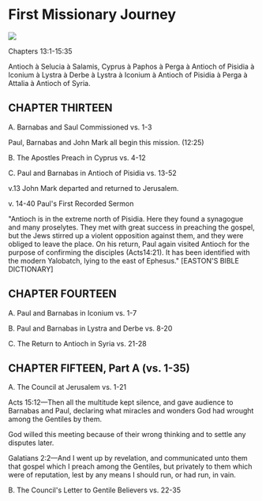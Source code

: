 <h1>First Missionary Journey</h1><img src="/assets/maps/paul-first-missionary-journey.jpg">
<p>Chapters 13:1-15:35</p>
<p>Antioch à Selucia à Salamis, Cyprus à Paphos à Perga à Antioch of Pisidia à Iconium à Lystra à Derbe à Lystra à Iconium à Antioch of Pisidia à Perga à Attalia à Antioch of Syria.</p>


<h2>CHAPTER THIRTEEN</h2>
<p>A. Barnabas and Saul Commissioned vs. 1-3</p>
<p>Paul, Barnabas and John Mark all begin this mission. (12:25)</p>
<p>B. The Apostles Preach in Cyprus vs. 4-12</p>
<p>C. Paul and Barnabas in Antioch of Pisidia vs. 13-52</p>
<p>v.13 John Mark departed and returned to Jerusalem.</p>
<p>v. 14-40 Paul's First Recorded Sermon</p>
<p>"Antioch is in the extreme north of Pisidia. Here they found a synagogue and many proselytes. They met with great success in preaching the gospel, but the Jews stirred up a violent opposition against them, and they were obliged to leave the place. On his return, Paul again visited Antioch for the purpose of confirming the disciples (Acts14:21). It has been identified with the modern Yalobatch, lying to the east of Ephesus." [EASTON'S BIBLE DICTIONARY]</p>


<h2>CHAPTER FOURTEEN</h2>
<p>A. Paul and Barnabas in Iconium vs. 1-7</p>
<p>B. Paul and Barnabas in Lystra and Derbe vs. 8-20</p>
<p>C. The Return to Antioch in Syria vs. 21-28</p>


<h2>CHAPTER FIFTEEN, Part A (vs. 1-35)</h2>
<p>A. The Council at Jerusalem vs. 1-21</p>
<p>Acts 15:12&mdash;Then all the multitude kept silence, and gave audience to Barnabas and Paul, declaring what miracles and wonders God had wrought among the Gentiles by them.</i></p>
<p>God willed this meeting because of their wrong thinking and to settle any disputes later.</p>
<p>Galatians 2:2&mdash;And I went up by revelation, and communicated unto them that gospel which I preach among the Gentiles, but privately to them which were of reputation, lest by any means I should run, or had run, in vain.</i></p>
<p>B. The Council's Letter to Gentile Believers vs. 22-35</p> 